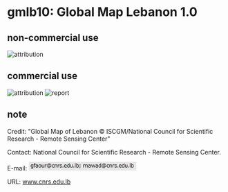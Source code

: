 # gmlb10: Global Map Lebanon 1.0
## non-commercial use
![attribution](https://globalmaps.github.io/globalmaps/attribution.png)
## commercial use
![attribution](https://globalmaps.github.io/globalmaps/attribution.png) ![report](https://globalmaps.github.io/globalmaps/report.png)

## note
Credit: "Global Map of Lebanon © ISCGM/National Council for Scientific Research - Remote Sensing Center"

Contact: National Council for Scientific Research - Remote Sensing Center.

E-mail: ![email](email.png)

URL: www.cnrs.edu.lb
